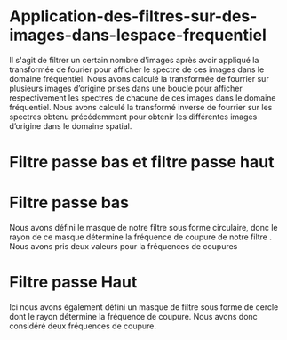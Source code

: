 # Application-des-filtres-sur-des-images-dans-lespace-frequentiel
Il s'agit de filtrer un certain nombre d'images après  avoir appliqué la transformée de fourier pour afficher le spectre de ces images dans le domaine fréquentiel.
Nous avons calculé la transformée de fourrier sur plusieurs images d’origine prises dans une boucle pour afficher respectivement les spectres de chacune de
ces images dans le domaine fréquentiel.
Nous avons calculé la transformé inverse de fourrier sur les spectres obtenu précédemment pour obtenir les différentes images d’origine dans le domaine
spatial.
# Filtre passe bas et filtre passe haut
# Filtre passe bas
Nous avons défini le masque de notre filtre sous forme circulaire, donc le rayon de ce masque détermine la fréquence de coupure de notre filtre . Nous avons pris deux valeurs pour la fréquences de coupures
# Filtre passe Haut
Ici nous avons également défini un masque de filtre sous forme de cercle dont le rayon détermine la fréquence de coupure. Nous avons donc considéré deux
fréquences de coupure.

